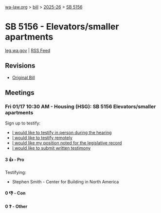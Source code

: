 [wa-law.org](/) > [bill](/bill/) > [2025-26](/bill/2025-26/) > [SB 5156](/bill/2025-26/sb/5156/)

# SB 5156 - Elevators/smaller apartments
[leg.wa.gov](https://app.leg.wa.gov/billsummary?BillNumber=5156&Year=2025&Initiative=false) | [RSS Feed](./rss.xml)

## Revisions
* [Original Bill](1/)

## Meetings
### Fri 01/17 10:30 AM - Housing (HSG): SB 5156 Elevators/smaller apartments
Sign up to testify:
* [I would like to testify in person during the hearing](https://app.leg.wa.gov/csi/Testifier/Add?chamber=House&mId=32377&aId=161402&caId=24710&tId=1)
* [I would like to testify remotely](https://app.leg.wa.gov/csi/Testifier/Add?chamber=House&mId=32377&aId=161402&caId=24710&tId=2)
* [I would like my position noted for the legislative record](https://app.leg.wa.gov/csi/Testifier/Add?chamber=House&mId=32377&aId=161402&caId=24710&tId=3)
* [I would like to submit written testimony](https://app.leg.wa.gov/csi/Testifier/Add?chamber=House&mId=32377&aId=161402&caId=24710&tId=4)

#### 3 👍 - Pro
Testifying:
* Stephen Smith - Center for Building in North America

#### 0 👎 - Con

#### 0 ❓ - Other
